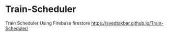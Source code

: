 # Train-Scheduler
Train Scheduler Using Firebase firestore
https://syedtakbar.github.io/Train-Scheduler/
